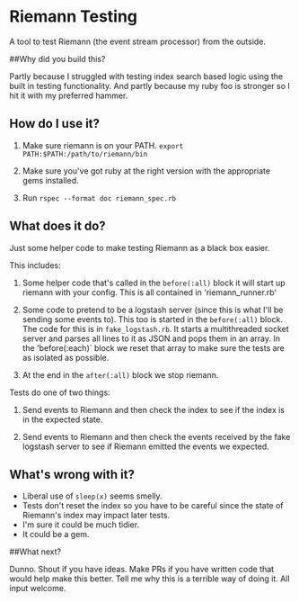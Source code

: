 # Riemann Testing
A tool to test Riemann (the event stream processor) from the outside.

##Why did you build this?

Partly because I struggled with testing index search based logic using the built in testing functionality. And partly because my ruby foo is stronger so I hit it with my preferred hammer.

## How do I use it?

1. Make sure riemann is on your PATH. `export PATH:$PATH:/path/to/riemann/bin`

2. Make sure you've got ruby at the right version with the appropriate gems installed.

3. Run `rspec --format doc riemann_spec.rb`


## What does it do?

Just some helper code to make testing Riemann as a black box easier.

This includes:

1. Some helper code that's called in the `before(:all)` block it will start up riemann with your config. This is all contained in 'riemann_runner.rb'

2. Some code to pretend to be a logstash server (since this is what I'll be sending some events to). This too is started in the `before(:all)` block. The code for this is in `fake_logstash.rb`. It starts a multithreaded socket server and parses all lines to it as JSON and pops them in an array. In the 'before(:each)` block we reset that array to make sure the tests are as isolated as possible.
3. At the end in the `after(:all)` block we stop riemann.

Tests do one of two things:

1. Send events to Riemann and then check the index to see if the index is in the expected state.

2. Send events to Riemann and then check the events received by the fake logstash server to see if Riemann emitted the events we expected.

## What's wrong with it?

* Liberal use of `sleep(x)` seems smelly.
* Tests don't reset the index so you have to be careful since the state of Riemann's index may impact later tests.
* I'm sure it could be much tidier.
* It could be a gem.

##What next?

Dunno. Shout if you have ideas. Make PRs if you have written code that would help make this better. Tell me why this is a terrible way of doing it. All input welcome.
